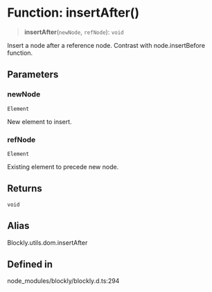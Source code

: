 # Function: insertAfter()

> **insertAfter**(`newNode`, `refNode`): `void`

Insert a node after a reference node.
Contrast with node.insertBefore function.

## Parameters

### newNode

`Element`

New element to insert.

### refNode

`Element`

Existing element to precede new node.

## Returns

`void`

## Alias

Blockly.utils.dom.insertAfter

## Defined in

node_modules/blockly/blockly.d.ts:294
